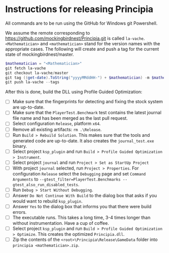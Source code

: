 # Instructions for releasing Principia

All commands are to be run using the GitHub for Windows git Powershell.

We assume the remote corresponding to https://github.com/mockingbirdnest/Principia.git
is called `la-vache`.  `<Mathematician>` and `<mathematician>` stand for the version
names with the appropriate cases.
The following will create and push a tag for the current state of mockingbirdnest/master.
```powershell
$mathematician = "<Mathematician>"
git fetch la-vache
git checkout la-vache/master
git tag ((get-date).ToString("yyyyMMddHH-") + $mathematician) -m $mathematician
git push la-vache --tags
```
After this is done, build the DLL using Profile Guided Optimization:

- [ ] Make sure that the fingerprints for detecting and fixing the stock system are up-to-date.
- [ ] Make sure that the `PlayerTest.Benchmark` test contains the latest journal file name and has been merged as the last pull request.
- [ ] Select configuration `Release`, platform `x64`.
- [ ] Remove all existing artifacts: `rm .\Release`.
- [ ] Run `Build > Rebuild Solution`.  This makes sure that the tools and generated code are up-to-date.  It also creates the `journal_test.exe` binary.
- [ ] Select project `ksp_plugin` and run `Build > Profile Guided Optimization > Instrument`.
- [ ] Select project `journal` and run `Project > Set as StartUp Project`
- [ ] With project `journal` selected, run `Project > Properties`.  For configuration `Release` select the `Debugging` page and set `Command Arguments` to `--gtest_filter=PlayerTest.Benchmarks --gtest_also_run_disabled_tests`.
- [ ] Run `Debug > Start Without Debugging`.
- [ ] Answer `Do Not Continue With Build` to the dialog box that asks if you would want to rebuild `ksp_plugin`.
- [ ] Answer `Yes` to the dialog box that informs you that there were build errors.
- [ ] The executable runs.  This takes a long time, 3-4 times longer than without instrumentation.  Have a cup of coffee.
- [ ] Select project `ksp_plugin` and run `Build > Profile Guided Optimization > Optimize`.  This creates the optimized `Principia.dll`.
- [ ] Zip the contents of the `<root>\Principia\Release\GameData` folder into `principia <mathematician>.zip`.
